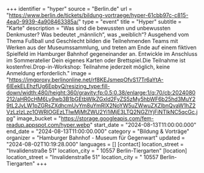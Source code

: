 +++
identifier = "hyper"
source = "Berlin.de"
url = "https://www.berlin.de/tickets/bildung-vortraege/hyper-61cbb97c-c815-4ea0-9939-4a908463385a/"
type = "event"
title = "Hyper"
subtitle = "Karte"
description = "Was sind die bewussten und unbewussten Denkmuster? Was bedeutet „männlich“, was „weiblich“? Ausgehend vom Thema Fußball und Geschlecht bilden die Teilnehmenden Teams mit Werken aus der Museumssammlung, und treten am Ende auf einem fiktiven Spielfeld im Hamburger Bahnhof gegeneinander an. Entwickle im Anschluss im Sommeratelier Dein eigenes Karten oder Brettspiel.Die Teilnahme ist kostenfrei.Drop-in-Workshop: Teilnahme jederzeit möglich, keine Anmeldung erforderlich."
image = "https://imgproxy.berlinonline.net/rf8KEJsmepOfvS17Tr6aYtA-6lEekELEhzfUg6EpbyQ/resizing_type:fill-down/width:480/height:360/gravity:fp:0.5:0.38/enlarge:1/q:70/cb:2024080212/aHR0cHM6Ly9wb3B1bGEtbWlkZGxld2FyZS5zMy5hbWF6b25hd3MuY29tL2JvLW1pZGRsZXdhcmUvYm8uYmRlX2NoYW5uZWwuZXZlbnQvaW1hZ2VzLzIzLzc1OWRlOGEzLTIwMjMtZWU2Yi1iMjE3LTQ2NGZlYjFiNTlkNC5qcGc.jpg"
image_bucket = "https://storage.googleapis.com/fem-readup.appspot.com/hyper.webp"
start_date = "2024-08-13T11:00:00.000"
end_date = "2024-08-13T11:00:00.000"
category = "Bildung & Vorträge"
organizer = "Hamburger Bahnhof - Museum für Gegenwart"
updated = "2024-08-02T10:19:28.000"
languages = []
[contact]
location_street = "Invalidenstraße 51"
location_city = " 10557 Berlin-Tiergarten"
[location]
location_street = "Invalidenstraße 51"
location_city = " 10557 Berlin-Tiergarten"
+++